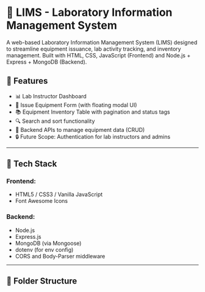 # 🧪 LIMS - Laboratory Information Management System

A web-based Laboratory Information Management System (LIMS) designed to streamline equipment issuance, lab activity tracking, and inventory management. Built with HTML, CSS, JavaScript (Frontend) and Node.js + Express + MongoDB (Backend).

## 🔧 Features

- 📊 Lab Instructor Dashboard
- 🧾 Issue Equipment Form (with floating modal UI)
- 📚 Equipment Inventory Table with pagination and status tags
- 🔍 Search and sort functionality
- 🧠 Backend APIs to manage equipment data (CRUD)
- 🔒 Future Scope: Authentication for lab instructors and admins

---

## 🚀 Tech Stack

### Frontend:
- HTML5 / CSS3 / Vanilla JavaScript
- Font Awesome Icons

### Backend:
- Node.js
- Express.js
- MongoDB (via Mongoose)
- dotenv (for env config)
- CORS and Body-Parser middleware

---

## 📁 Folder Structure

